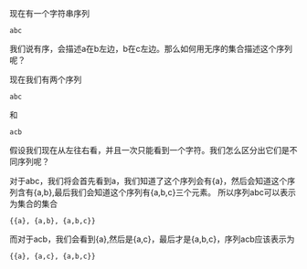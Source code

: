 现在有一个字符串序列
```
abc
```
我们说有序，会描述a在b左边，b在c左边。那么如何用无序的集合描述这个序列呢？



现在我们有两个序列
```
abc
```
和
```
acb
```
假设我们现在从左往右看，并且一次只能看到一个字符。我们怎么区分出它们是不同序列呢？

对于abc，我们将会首先看到a，我们知道了这个序列会有{a}，然后会知道这个序列含有{a,b},最后我们会知道这个序列有{a,b,c}三个元素。
所以序列abc可以表示为集合的集合
```
{{a}, {a,b}, {a,b,c}}
```

而对于acb，我们会看到{a},然后是{a,c}，最后才是{a,b,c}，序列acb应该表示为

```
{{a}, {a,c}, {a,b,c}}
```






























